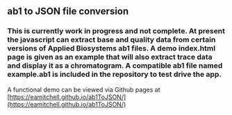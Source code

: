 ## ab1 to JSON file conversion

### This is currently work in progress and not complete.  At present the javascript can extract base and quality data from certain versions of Applied Biosystems ab1 files.  A demo index.html page is given as an example that will also extract trace data and display it as a chromatogram.  A compatible ab1 file named example.ab1 is included in the repository to test drive the app.

A functional demo can be viewed via Github pages at [https://eamitchell.github.io/ab1ToJSON/](https://eamitchell.github.io/ab1ToJSON/)
